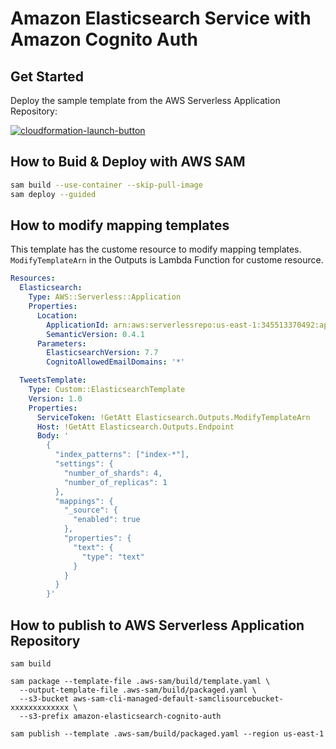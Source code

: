 # Amazon Elasticsearch Service with Amazon Cognito Auth

## Get Started

Deploy the sample template from the AWS Serverless Application Repository:

[![cloudformation-launch-button](https://s3.amazonaws.com/cloudformation-examples/cloudformation-launch-stack.png)](https://serverlessrepo.aws.amazon.com/applications/arn:aws:serverlessrepo:us-east-1:345513370492:applications~amazon-elasticsearch-cognito-auth)

## How to Buid & Deploy with AWS SAM

```bash
sam build --use-container --skip-pull-image
sam deploy --guided
```

## How to modify mapping templates

This template has the custome resource to modify  mapping templates.
`ModifyTemplateArn` in the Outputs is Lambda Function for custome resource.

```yaml
Resources:
  Elasticsearch:
    Type: AWS::Serverless::Application
    Properties:
      Location:
        ApplicationId: arn:aws:serverlessrepo:us-east-1:345513370492:applications/amazon-elasticsearch-cognito-auth
        SemanticVersion: 0.4.1
      Parameters:
        ElasticsearchVersion: 7.7
        CognitoAllowedEmailDomains: '*'

  TweetsTemplate:
    Type: Custom::ElasticsearchTemplate
    Version: 1.0
    Properties:
      ServiceToken: !GetAtt Elasticsearch.Outputs.ModifyTemplateArn
      Host: !GetAtt Elasticsearch.Outputs.Endpoint
      Body: '
        {
          "index_patterns": ["index-*"],
          "settings": {
            "number_of_shards": 4,
            "number_of_replicas": 1
          },
          "mappings": {
            "_source": {
              "enabled": true
            },
            "properties": {
              "text": {
                "type": "text"
              }
            }
          }
        }'
```

## How to publish to AWS Serverless Application Repository

```
sam build

sam package --template-file .aws-sam/build/template.yaml \
  --output-template-file .aws-sam/build/packaged.yaml \
  --s3-bucket aws-sam-cli-managed-default-samclisourcebucket-xxxxxxxxxxxxx \
  --s3-prefix amazon-elasticsearch-cognito-auth

sam publish --template .aws-sam/build/packaged.yaml --region us-east-1
```